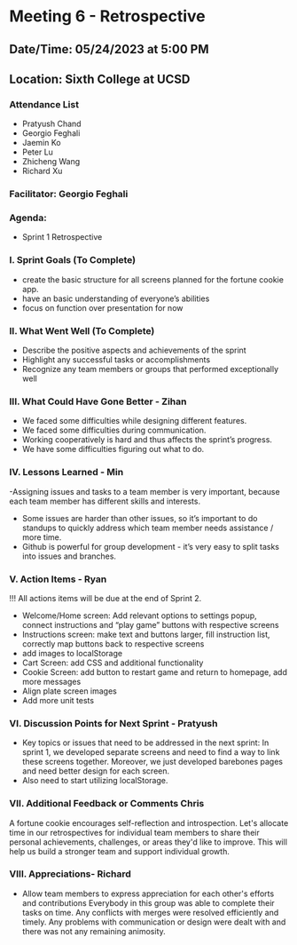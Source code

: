# Meeting 6 - Retrospective
## Date/Time: 05/24/2023 at 5:00 PM
## Location: Sixth College at UCSD

### Attendance List
- Pratyush Chand
- Georgio Feghali
- Jaemin Ko
- Peter Lu
- Zhicheng Wang
- Richard Xu

### Facilitator: Georgio Feghali

### Agenda:
- Sprint 1 Retrospective

### I. Sprint Goals (To Complete)
-  create the basic structure for all screens planned for the fortune cookie app.
-  have an basic understanding of everyone’s abilities
-  focus on function over presentation for now

### II. What Went Well (To Complete)
- Describe the positive aspects and achievements of the sprint
- Highlight any successful tasks or accomplishments
- Recognize any team members or groups that performed exceptionally well

### III. What Could Have Gone Better - Zihan
- We faced some difficulties while designing different features.
- We faced some difficulties during communication.
- Working cooperatively is hard and thus affects the sprint’s progress.
- We have some difficulties figuring out what to do.

### IV. Lessons Learned - Min
-Assigning issues and tasks to a team member is very important, because each team member has different skills and interests.
- Some issues are harder than other issues, so it’s important to do standups to quickly address which team member needs assistance / more time.
- Github is powerful for group development - it’s very easy to split tasks into issues and branches.

### V. Action Items - Ryan
!!! All actions items will be due at the end of Sprint 2.
- Welcome/Home screen: Add relevant options to settings popup, connect instructions and “play game” buttons with respective screens
- Instructions screen: make text and buttons larger, fill instruction list, correctly map buttons back to respective screens
- add images to localStorage
- Cart Screen: add CSS and additional functionality
- Cookie Screen: add button to restart game and return to homepage, add more messages
- Align plate screen images
- Add more unit tests

### VI. Discussion Points for Next Sprint - Pratyush
- Key topics or issues that need to be addressed in the next sprint: In sprint 1, we developed separate screens and need to find a way to link these screens together. Moreover, we just developed barebones pages and need better design for each screen.
- Also need to start utilizing localStorage.

### VII. Additional Feedback or Comments Chris
A fortune cookie encourages self-reflection and introspection. Let's allocate time in our retrospectives for individual team members to share their personal achievements, challenges, or areas they'd like to improve. This will help us build a stronger team and support individual growth.

### VIII. Appreciations- Richard 
- Allow team members to express appreciation for each other's efforts and contributions
Everybody in this group was able to complete their tasks on time. Any conflicts with merges were resolved efficiently and timely. Any problems with communication or design were dealt with and there was not any remaining animosity.



